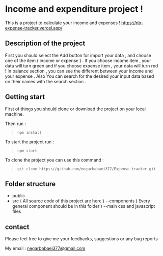 # Income and expenditure project !
This is a project to calculate your income and expenses !
https://nb-expense-tracker.vercel.app/

## Description of the project
ّFirst you should select the Add button for import your data ,
and choose one of the item ( income or expense ) .
If you choose income item , your data will turn green and if you choose expense item , your data will turn red !
In balance section , you can see the different between your income and your expense .
Also You can search for the desired your input data based on their names with the search section .

## Getting start
First of things you should clone or download the project on your local machine.

Then run :
> `npm install`

To start the project run :
>`npm start`

To clone the project you can use this command :
> `git clone https://github.com/negarbabaei377/Expense-tracker.git`

## Folder structure 

 - public
 - src ( All source code of this project are here )
 --components ( Every general component should be in this folder )
 --main css and javascript files

## contact
Please feel free to give me your feedbacks, suggestions or any bug reports

My email : negarbabaei377@gmail.com
